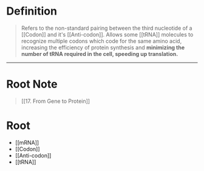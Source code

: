 # Definition
> Refers to the non-standard pairing between the third nucleotide of a [[Codon]] and it's [[Anti-codon]]. Allows some [[tRNA]] molecules to recognize multiple codons which code for the same amino acid, increasing the efficiency of protein synthesis and **minimizing the number of tRNA required in the cell, speeding up translation.**
***
# Root Note
> [[17. From Gene to Protein]]
# Root
- [[mRNA]]
- [[Codon]]
- [[Anti-codon]]
- [[tRNA]]